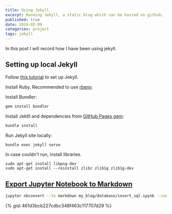 ```yaml
---
title: Using Jekyll
excerpt: Running Jekyll, a static blog which can be hosted on github.
published: true
date: 2019-02-09
categories: project
tags: jekyll
---
```

In this post I will record how I have been using jekyll.

## Setting up local Jekyll

Follow [this tutorial](https://help.github.com/articles/setting-up-your-github-pages-site-locally-with-jekyll/) to set up Jekyll.

Install Ruby. Recommended to use [rbenv](https://github.com/rbenv/rbenv).

Install Bundler:
``` bash
gem install bundler
```

Install Jektll and dependencies from [GitHub Pages gem](https://pages.github.com/versions/):
``` bash
bundle install
```

Run Jekyll site locally:
``` bash
bundle exec jekyll serve
```
In case couldn't run, install libraries.
```
sudo apt-get install libpng-dev
sudo apt-get install --reinstall zlibc zlib1g zlib1g-dev
```



## [Export Jupyter Notebook to Markdown](http://www.leeclemmer.com/2017/07/04/how-to-publish-jupyter-notebooks-to-your-jekyll-static-website.html)

``` bash
jupyter nbconvert --to markdown my_blog/database/insert_sql.ipynb --config jekyll.py
```

{% gist 461d3bcb227cdbc348f463c117707d29 %}